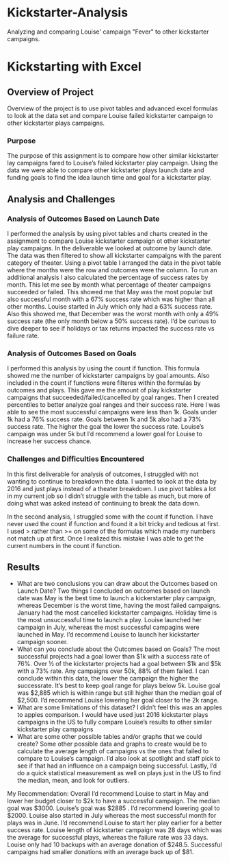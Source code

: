 # Kickstarter-Analysis
Analyzing and comparing Louise' campaign "Fever" to other kickstarter campaigns. 
# Kickstarting with Excel

## Overview of Project
Overview of the project is to use pivot tables and advanced excel formulas to look at the data set and compare Louise failed kickstarter campaign to other kickstarter plays campaigns. 
### Purpose
The purpose of this assignment is to compare how other similar kickstarter lay campaigns fared to Louise’s failed kickstarter play campaign. Using the data we were able to compare other kickstarter plays launch date and funding goals to find the idea launch time and goal for a kickstarter play. 
## Analysis and Challenges

### Analysis of Outcomes Based on Launch Date
I performed the analysis by using pivot tables and charts created in the assignment to compare Louise kickstarter campaign ot other kickstarter play campaigns. In the deliverable we looked at outcome by launch date. The data was then filtered to show all kickstarter campaigns with the parent category of theater. Using a pivot table I arranged the data in the pivot table where the months were the row and outcomes were the column. To run an additional analysis I also calculated the percentage of success rates by month.  This let me see by month what percentage of theater campaigns succeeded or failed. 
This showed me that May was the most popular but also successful month with a 67% success rate which was higher than all other months. Louise started in July which only had a 63% success rate. Also this showed me, that December was the worst month with only a 49% success rate (the only month below a 50% success rate). 
I’d be curious to dive deeper to see if holidays or tax returns impacted the success rate vs failure rate. 
 

 
 
### Analysis of Outcomes Based on Goals
I performed this analysis by using the count if function. This formula showed me the number of kickstarter campaigns by goal amounts. Also included in the count if functions were filteres within the formulas by outcomes and plays.  This gave me the amount of play kickstarter campaigns that succeeded/failed/cancelled by goal ranges. Then I created percentiles to better analyze goal ranges and their success rate. 
Here I was able to see the most successful campaigns were less than 1k. Goals under 1k had a 76% success rate. Goals between 1k and 5k also had a 73% success rate. The higher the goal the lower the success rate. Louise’s campaign was under 5k but I’d recommend a lower goal for Louise to increase her success chance.   

 


 

### Challenges and Difficulties Encountered
In this first deliverable for analysis of outcomes, I struggled with not wanting to continue to breakdown the data. I wanted to look at the data by 2016 and just plays instead of a theater breakdown. I use pivot tables a lot in my current job so I didn’t struggle with the table as much, but more of doing what was asked instead of continuing to break the data down.

In the second analysis, I struggled some with the count if function. I have never used the count if function and found it a bit tricky and tedious at first. I used > rather than >= on some of the formulas which made my numbers not match up at first. Once I realized this mistake I was able to get the current numbers in the count if function. 
## Results
- What are two conclusions you can draw about the Outcomes based on Launch Date?
Two things I concluded on outcomes based on launch date was May is the best time to launch a kickerstarter play campaign, whereas December is the worst time, having the most failed campaigns. January had the most cancelled kickstarter campaigns. Holiday time is the most unsuccessful time to launch a play.  Louise launched her campaign in July, whereas the most successful campagins were launched in May. I’d recommend Louise to launch her kickstarter campaign sooner. 
- What can you conclude about the Outcomes based on Goals?
The most successful projects had a goal lower than $1k with a success rate of 76%. Over ½ of the kickstarter projects had a goal between $1k and $5k with a 73% rate.  Any campaigns over 50k, 88% of them failed. I can conclude within this data, the lower the campaign the higher the successrate. 
 It’s best to keep goal range for plays below 5k. Louise goal was $2,885 which is within range but still higher than the median goal of $2,500. I’d recommend Louise lowering her goal closer to the 2k range. 
- What are some limitations of this dataset?
I didn’t feel this was an apples to apples comparison. I would have used just 2016 kickstarter plays campaigns in the US to fully compare Louise’s results to other similar kickstarter play campaigns 
- What are some other possible tables and/or graphs that we could create?
Some other possible data and graphs to create would be to calculate the average length of campaigns vs the ones that failed to compare to Louise’s campaign. I’d also look at spotlight and staff pick to see if that had an influence on a campaign being successful. Lastly, I’d do a quick statistical measurement as well on plays just in the US to find the median, mean, and look for outliers. 

My Recommendation: Overall I’d recommend Louise to start in May and lower her budget closer to $2k to have a successful campaign. The median goal was $3000.  Louise’s goal was $2885 . I’d recommend lowering goal to $2000. Louise also started in July whereas the most successful month for plays was in June. I’d recommend Louise to start her play earlier for a better success rate. Louise length of kickstarter campaign was 28 days which was the average for successful plays, whereas the failure rate was 33 days. Louise only had 10 backups with an average donation of $248.5. Successful campaigns had smaller donations with an average back up of $81.

